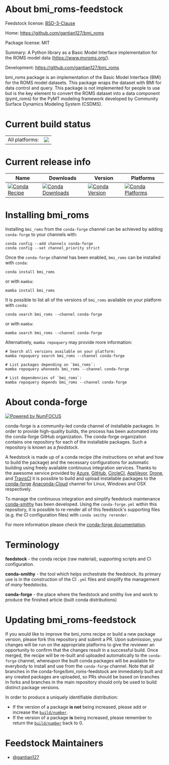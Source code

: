 About bmi_roms-feedstock
========================

Feedstock license: [BSD-3-Clause](https://github.com/conda-forge/bmi_roms-feedstock/blob/main/LICENSE.txt)

Home: https://github.com/gantian127/bmi_roms

Package license: MIT

Summary: A Python library as a Basic Model Interface implementation for the ROMS model data (https://www.myroms.org/).

Development: https://github.com/gantian127/bmi_roms

bmi_roms package is an implementation of the Basic Model Interface (BMI) for the ROMS model datasets.
This package wraps the dataset with BMI for data control and query. This package is not implemented for people
to use but is the key element to convert the ROMS dataset into a data component (pymt_roms) for the PyMT
modeling framework developed by Community Surface Dynamics Modeling System (CSDMS).


Current build status
====================


<table><tr><td>All platforms:</td>
    <td>
      <a href="https://dev.azure.com/conda-forge/feedstock-builds/_build/latest?definitionId=19302&branchName=main">
        <img src="https://dev.azure.com/conda-forge/feedstock-builds/_apis/build/status/bmi_roms-feedstock?branchName=main">
      </a>
    </td>
  </tr>
</table>

Current release info
====================

| Name | Downloads | Version | Platforms |
| --- | --- | --- | --- |
| [![Conda Recipe](https://img.shields.io/badge/recipe-bmi_roms-green.svg)](https://anaconda.org/conda-forge/bmi_roms) | [![Conda Downloads](https://img.shields.io/conda/dn/conda-forge/bmi_roms.svg)](https://anaconda.org/conda-forge/bmi_roms) | [![Conda Version](https://img.shields.io/conda/vn/conda-forge/bmi_roms.svg)](https://anaconda.org/conda-forge/bmi_roms) | [![Conda Platforms](https://img.shields.io/conda/pn/conda-forge/bmi_roms.svg)](https://anaconda.org/conda-forge/bmi_roms) |

Installing bmi_roms
===================

Installing `bmi_roms` from the `conda-forge` channel can be achieved by adding `conda-forge` to your channels with:

```
conda config --add channels conda-forge
conda config --set channel_priority strict
```

Once the `conda-forge` channel has been enabled, `bmi_roms` can be installed with `conda`:

```
conda install bmi_roms
```

or with `mamba`:

```
mamba install bmi_roms
```

It is possible to list all of the versions of `bmi_roms` available on your platform with `conda`:

```
conda search bmi_roms --channel conda-forge
```

or with `mamba`:

```
mamba search bmi_roms --channel conda-forge
```

Alternatively, `mamba repoquery` may provide more information:

```
# Search all versions available on your platform:
mamba repoquery search bmi_roms --channel conda-forge

# List packages depending on `bmi_roms`:
mamba repoquery whoneeds bmi_roms --channel conda-forge

# List dependencies of `bmi_roms`:
mamba repoquery depends bmi_roms --channel conda-forge
```


About conda-forge
=================

[![Powered by
NumFOCUS](https://img.shields.io/badge/powered%20by-NumFOCUS-orange.svg?style=flat&colorA=E1523D&colorB=007D8A)](https://numfocus.org)

conda-forge is a community-led conda channel of installable packages.
In order to provide high-quality builds, the process has been automated into the
conda-forge GitHub organization. The conda-forge organization contains one repository
for each of the installable packages. Such a repository is known as a *feedstock*.

A feedstock is made up of a conda recipe (the instructions on what and how to build
the package) and the necessary configurations for automatic building using freely
available continuous integration services. Thanks to the awesome service provided by
[Azure](https://azure.microsoft.com/en-us/services/devops/), [GitHub](https://github.com/),
[CircleCI](https://circleci.com/), [AppVeyor](https://www.appveyor.com/),
[Drone](https://cloud.drone.io/welcome), and [TravisCI](https://travis-ci.com/)
it is possible to build and upload installable packages to the
[conda-forge](https://anaconda.org/conda-forge) [Anaconda-Cloud](https://anaconda.org/)
channel for Linux, Windows and OSX respectively.

To manage the continuous integration and simplify feedstock maintenance
[conda-smithy](https://github.com/conda-forge/conda-smithy) has been developed.
Using the ``conda-forge.yml`` within this repository, it is possible to re-render all of
this feedstock's supporting files (e.g. the CI configuration files) with ``conda smithy rerender``.

For more information please check the [conda-forge documentation](https://conda-forge.org/docs/).

Terminology
===========

**feedstock** - the conda recipe (raw material), supporting scripts and CI configuration.

**conda-smithy** - the tool which helps orchestrate the feedstock.
                   Its primary use is in the construction of the CI ``.yml`` files
                   and simplify the management of *many* feedstocks.

**conda-forge** - the place where the feedstock and smithy live and work to
                  produce the finished article (built conda distributions)


Updating bmi_roms-feedstock
===========================

If you would like to improve the bmi_roms recipe or build a new
package version, please fork this repository and submit a PR. Upon submission,
your changes will be run on the appropriate platforms to give the reviewer an
opportunity to confirm that the changes result in a successful build. Once
merged, the recipe will be re-built and uploaded automatically to the
`conda-forge` channel, whereupon the built conda packages will be available for
everybody to install and use from the `conda-forge` channel.
Note that all branches in the conda-forge/bmi_roms-feedstock are
immediately built and any created packages are uploaded, so PRs should be based
on branches in forks and branches in the main repository should only be used to
build distinct package versions.

In order to produce a uniquely identifiable distribution:
 * If the version of a package **is not** being increased, please add or increase
   the [``build/number``](https://docs.conda.io/projects/conda-build/en/latest/resources/define-metadata.html#build-number-and-string).
 * If the version of a package **is** being increased, please remember to return
   the [``build/number``](https://docs.conda.io/projects/conda-build/en/latest/resources/define-metadata.html#build-number-and-string)
   back to 0.

Feedstock Maintainers
=====================

* [@gantian127](https://github.com/gantian127/)

